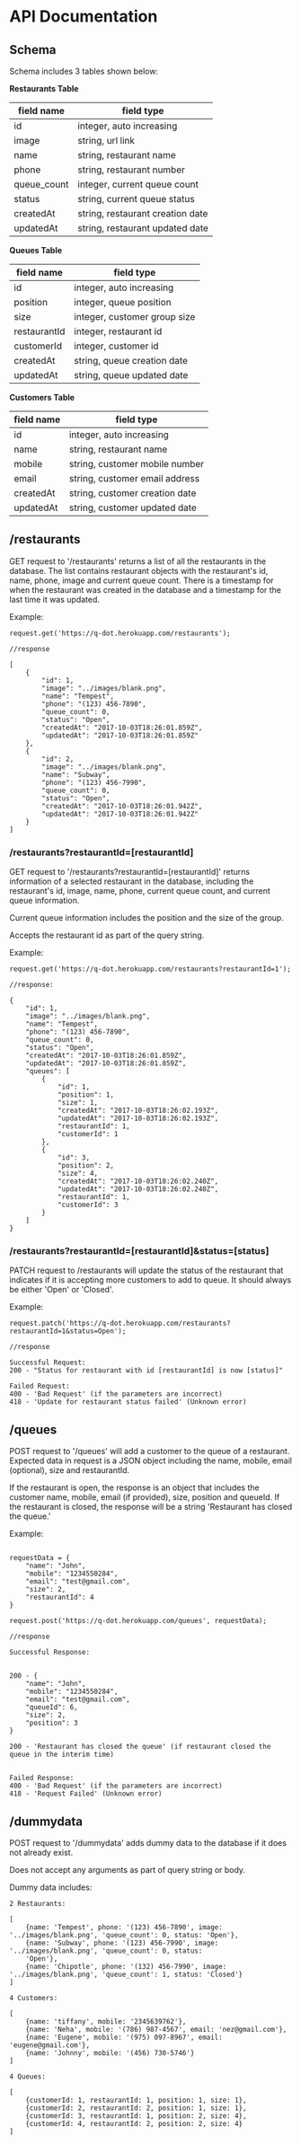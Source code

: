 # API Documentation

## Schema

Schema includes 3 tables shown below:

**Restaurants Table**

|field name    |field type                        |
|--------------|----------------------------------|
|id            |integer, auto increasing          |
|image         |string, url link                  |
|name          |string, restaurant name           |
|phone         |string, restaurant number         |
|queue_count   |integer, current queue count      |
|status        |string, current queue status      |
|createdAt     |string, restaurant creation date  |
|updatedAt     |string, restaurant updated date   |


**Queues Table**

|field name    |field type                        |
|--------------|----------------------------------|
|id            |integer, auto increasing          |
|position      |integer, queue position           |
|size          |integer, customer group size      |
|restaurantId  |integer, restaurant id            |
|customerId    |integer, customer id              |
|createdAt     |string, queue creation date       |
|updatedAt     |string, queue updated date        |


**Customers Table**

|field name    |field type                        |
|--------------|----------------------------------|
|id            |integer, auto increasing          |
|name          |string, restaurant name           |
|mobile        |string, customer mobile number    |
|email         |string, customer email address    |
|createdAt     |string, customer creation date    |
|updatedAt     |string, customer updated date     |


## /restaurants

GET request to '/restaurants' returns a list of all the restaurants in the database. The list contains restaurant objects with the restaurant's id, name, phone, image and current queue count. There is a timestamp for when the restaurant was created in the database and a timestamp for the last time it was updated.

Example:

```
request.get('https://q-dot.herokuapp.com/restaurants');

//response

[
    {
        "id": 1,
        "image": "../images/blank.png",
        "name": "Tempest",
        "phone": "(123) 456-7890",
        "queue_count": 0,
        "status": "Open",
        "createdAt": "2017-10-03T18:26:01.859Z",
        "updatedAt": "2017-10-03T18:26:01.859Z"
    },
    {
        "id": 2,
        "image": "../images/blank.png",
        "name": "Subway",
        "phone": "(123) 456-7990",
        "queue_count": 0,
        "status": "Open",
        "createdAt": "2017-10-03T18:26:01.942Z",
        "updatedAt": "2017-10-03T18:26:01.942Z"
    }
]

```

### /restaurants?restaurantId=[restaurantId]

GET request to '/restaurants?restaurantId=[restaurantId]' returns information of a selected restaurant in the database, including the restaurant's id, image, name, phone, current queue count, and current queue information.

Current queue information includes the position and the size of the group.

Accepts the restaurant id as part of the query string.

Example:

```
request.get('https://q-dot.herokuapp.com/restaurants?restaurantId=1');

//response:

{
    "id": 1,
    "image": "../images/blank.png",
    "name": "Tempest",
    "phone": "(123) 456-7890",
    "queue_count": 0,
    "status": "Open",
    "createdAt": "2017-10-03T18:26:01.859Z",
    "updatedAt": "2017-10-03T18:26:01.859Z",
    "queues": [
        {
            "id": 1,
            "position": 1,
            "size": 1,
            "createdAt": "2017-10-03T18:26:02.193Z",
            "updatedAt": "2017-10-03T18:26:02.193Z",
            "restaurantId": 1,
            "customerId": 1
        },
        {
            "id": 3,
            "position": 2,
            "size": 4,
            "createdAt": "2017-10-03T18:26:02.240Z",
            "updatedAt": "2017-10-03T18:26:02.240Z",
            "restaurantId": 1,
            "customerId": 3
        }
    ]
}

```

### /restaurants?restaurantId=[restaurantId]&status=[status]

PATCH request to /restaurants will update the status of the restaurant that indicates if it is accepting more customers to add to queue. It should always be either 'Open' or 'Closed'.

Example:

```
request.patch('https://q-dot.herokuapp.com/restaurants?restaurantId=1&status=Open');

//response

Successful Request:
200 - "Status for restaurant with id [restaurantId] is now [status]"

Failed Request:
400 - 'Bad Request' (if the parameters are incorrect)
418 - 'Update for restaurant status failed' (Unknown error)

```

## /queues

POST request to '/queues' will add a customer to the queue of a restaurant. Expected data in request is a JSON object including the name, mobile, email (optional), size and restaurantId. 

If the restaurant is open, the response is an object that includes the customer name, mobile, email (if provided), size, position and queueId. If the restaurant is closed, the response will be a string 'Restaurant has closed the queue.'

Example:

```

requestData = {
    "name": "John", 
    "mobile": "1234550284",
    "email": "test@gmail.com",
    "size": 2,
    "restaurantId": 4 
}

request.post('https://q-dot.herokuapp.com/queues', requestData);

//response

Successful Response:


200 - {
    "name": "John",
    "mobile": "1234550284",
    "email": "test@gmail.com",
    "queueId": 6,
    "size": 2,
    "position": 3
}

200 - 'Restaurant has closed the queue' (if restaurant closed the queue in the interim time)


Failed Response:
400 - 'Bad Request' (if the parameters are incorrect)
418 - 'Request Failed' (Unknown error)

```

## /dummydata

POST request to '/dummydata' adds dummy data to the database if it does not already exist. 

Does not accept any arguments as part of query string or body.

Dummy data includes:

```
2 Restaurants:

[
    {name: 'Tempest', phone: '(123) 456-7890', image: '../images/blank.png', 'queue_count': 0, status: 'Open'},
    {name: 'Subway', phone: '(123) 456-7990', image: '../images/blank.png', 'queue_count': 0, status: 
    'Open'},
    {name: 'Chipotle', phone: '(132) 456-7990', image: '../images/blank.png', 'queue_count': 1, status: 'Closed'}
]

4 Customers:

[
    {name: 'tiffany', mobile: '2345639762'},
    {name: 'Neha', mobile: '(786) 987-4567', email: 'nez@gmail.com'}, 
    {name: 'Eugene', mobile: '(975) 097-8967', email: 'eugene@gmail.com'}, 
    {name: 'Johnny', mobile: '(456) 730-5746'}
]

4 Queues:

[
    {customerId: 1, restaurantId: 1, position: 1, size: 1},
    {customerId: 2, restaurantId: 2, position: 1, size: 1},
    {customerId: 3, restaurantId: 1, position: 2, size: 4},
    {customerId: 4, restaurantId: 2, position: 2, size: 4}
]

```